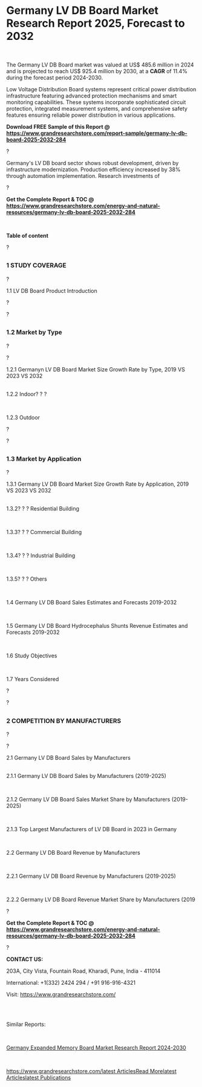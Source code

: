<h1>Germany LV DB Board Market Research Report 2025, Forecast to 2032</h1><br/><p>The Germany LV DB Board market was valued at US$ 485.6 million in 2024 and is projected to reach US$ 925.4 million by 2030, at a <strong>CAGR</strong> of 11.4% during the forecast period 2024-2030.</p>
 
 
 
 <p>Low Voltage Distribution Board systems represent critical power distribution infrastructure featuring advanced protection mechanisms and smart monitoring capabilities. These systems incorporate sophisticated circuit protection, integrated measurement systems, and comprehensive safety features ensuring reliable power distribution in various applications.</p>
 
 
 
 <div><b>Download FREE Sample of this Report @ <a href="https://www.grandresearchstore.com/report-sample/germany-lv-db-board-2025-2032-284">https://www.grandresearchstore.com/report-sample/germany-lv-db-board-2025-2032-284</a></b></div>
 
 
 
 <p>? </p>
 
 
 
 <p>Germany&#39;s LV DB board sector shows robust development, driven by infrastructure modernization. Production efficiency increased by 38% through automation implementation. Research investments of</p>
 
 
 
 <p>? </p>
 
 
 
 <div><b>Get the Complete Report & TOC @ <a href="https://www.grandresearchstore.com/energy-and-natural-resources/germany-lv-db-board-2025-2032-284">https://www.grandresearchstore.com/energy-and-natural-resources/germany-lv-db-board-2025-2032-284</a></b></div>
 
 
 
 <p><br />
 
 <b>Table of content</b></p>
 
 
 
 <p>? </p>
 
 
 
 <h2><span style="font-size:16px"><strong>1 STUDY COVERAGE</strong></span></h2>
 
 
 
 <p>? </p>
 
 
 
 <p>1.1 LV DB Board Product Introduction</p>
 
 
 
 <p>? </p>
 
 
 
 <p>? </p>
 
 
 
 <h2><span style="font-size:16px"><strong>1.2 Market by Type</strong></span></h2>
 
 
 
 <p>? </p>
 
 
 
 <p>? </p>
 
 
 
 <p>1.2.1 Germanyn LV DB Board Market Size Growth Rate by Type, 2019 VS 2023 VS 2032<br />
 
 <br />
 
 1.2.2 Indoor? ? ? <br />
 
 <br />
 
 1.2.3 Outdoor<br />
 
 ? </p>
 
 
 
 <p>? </p>
 
 
 
 <h2><span style="font-size:16px"><strong>1.3 Market by Application</strong></span></h2>
 
 
 
 <p>? </p>
 
 
 
 <p>1.3.1 Germany LV DB Board Market Size Growth Rate by Application, 2019 VS 2023 VS 2032<br />
 
 <br />
 
 1.3.2? ? ? Residential Building<br />
 
 <br />
 
 1.3.3? ? ? Commercial Building<br />
 
 <br />
 
 1.3.4? ? ? Industrial Building<br />
 
 <br />
 
 1.3.5? ? ? Others<br />
 
 <br />
 
 1.4 Germany LV DB Board Sales Estimates and Forecasts 2019-2032<br />
 
 <br />
 
 1.5 Germany LV DB Board Hydrocephalus Shunts Revenue Estimates and Forecasts 2019-2032<br />
 
 <br />
 
 1.6 Study Objectives<br />
 
 <br />
 
 1.7 Years Considered</p>
 
 
 
 <p>? </p>
 
 
 
 <p>? </p>
 
 
 
 <h2><span style="font-size:16px"><strong>2 COMPETITION BY MANUFACTURERS</strong></span></h2>
 
 
 
 <p>? </p>
 
 
 
 <p>? </p>
 
 
 
 <p>2.1 Germany LV DB Board Sales by Manufacturers<br />
 
 <br />
 
 2.1.1 Germany LV DB Board Sales by Manufacturers (2019-2025)<br />
 
 <br />
 
 2.1.2 Germany LV DB Board Sales Market Share by Manufacturers (2019-2025)<br />
 
 <br />
 
 2.1.3 Top Largest Manufacturers of LV DB Board in 2023 in Germany<br />
 
 <br />
 
 2.2 Germany LV DB Board Revenue by Manufacturers<br />
 
 <br />
 
 2.2.1 Germany LV DB Board Revenue by Manufacturers (2019-2025)<br />
 
 <br />
 
 2.2.2 Germany LV DB Board Revenue Market Share by Manufacturers (2019</p>
 
 
 
 <p>? </p>
 
 
 
 <div><b>Get the Complete Report & TOC @ <a href="https://www.grandresearchstore.com/energy-and-natural-resources/germany-lv-db-board-2025-2032-284">https://www.grandresearchstore.com/energy-and-natural-resources/germany-lv-db-board-2025-2032-284</a></b></div>
 
 
 
 <p>? </p>
 
 
 
 <p><b>CONTACT US:</b><br />
 
 203A, City Vista, Fountain Road, Kharadi, Pune, India - 411014<br />
 
 International: +1(332) 2424 294 / +91 916-916-4321<br />
 
 Visit: <a href="https://www.grandresearchstore.com/">https://www.grandresearchstore.com/</a><br />
 
 <br />
 
 <br />
 
 Similar Reports:<br />
 
 <br />
 
 <a href="https://www.grandresearchstore.com/consumer-goods-and-services/germany-exped-memory-board-2024-2030-37">Germany Expanded Memory Board Market Research Report 2024-2030</a><br />
 
 <br />
 
 <a href="https://gyeongbokgung.com">https://www.grandresearchstore.com/</a><a href="https://hallyeomaritime.com">latest Articles</a><a href="https://jingwansa.com">Read More</a><a href="https://nguoiviet.jp/">latest Articles</a><a href="https://www.intelmarketresearch.com/">latest Publications</a></p>